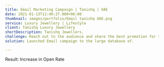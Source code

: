 ```yaml
---
title: Email Marketing Campaign | Tanishq | UAE
date: 2021-01-13T12:49:27.000+06:00
thumbnail: images/portfolio/Email tanishq UAE.png
service: Luxury Jewellery | Lifestyle
client: Tanishq Luxury Jewellery
shortDescription: Tanishq Jewellers.
challenge: Reach out to the audience and share the best promotion for the launch of a new category.
solution: Launched Email campaign to the large database of.

---
```

Result:
Increase in Open Rate 
